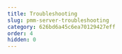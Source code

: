 ```yaml
---
title: Troubleshooting
slug: pmm-server-troubleshooting
category: 626bd6a45c6ea70129427eff
order: 4
hidden: 0
---
```

